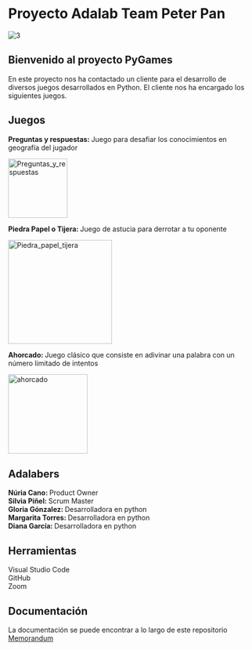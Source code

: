 <h1>Proyecto Adalab Team Peter Pan</h1>

![3](https://github.com/nuriancg/proyecto-da-promo-H-modulo-1-team-3-Peter_Pan/assets/99440874/f0aee1f4-e561-4866-98df-f51108d7de5b)



<h2>Bienvenido al proyecto PyGames</h2> En este proyecto nos ha contactado un cliente para el desarrollo de diversos juegos desarrollados en Python. El cliente nos ha encargado los siguientes juegos.

<h2>Juegos</h2>

<b>Preguntas y respuestas: </b> Juego para desafiar los conocimientos en geografía del jugador</br>

<div><img width="121" alt="Preguntas_y_respuestas" src="https://github.com/nuriancg/proyecto-da-promo-H-modulo-1-team-3-Peter_Pan/assets/99440874/79962fce-b51e-47d3-bc60-cc594a14c328"></div>

<b>Piedra Papel o Tijera: </b> Juego de astucia para derrotar a tu oponente</br>

<img width="212" alt="Piedra_papel_tijera" src="https://github.com/nuriancg/proyecto-da-promo-H-modulo-1-team-3-Peter_Pan/assets/99440874/f412ee4f-abca-480c-9225-3d72f719243e">

<b>Ahorcado: </b>Juego clásico que consiste en adivinar una palabra con un número limitado de intentos</br>

<img width="162" alt="ahorcado" src="https://github.com/nuriancg/proyecto-da-promo-H-modulo-1-team-3-Peter_Pan/assets/99440874/4ee9a926-e8ba-4b35-b178-82efd32170ce">

<h2>Adalabers</h2>
<b>Núria Cano: </b>Product Owner</br>
<b>Silvia Piñel: </b>Scrum Master</br>
<b>Gloria Gónzalez: </b>Desarrolladora en python</br>
<b>Margarita Torres: </b>Desarrolladora en python </br>
<b>Diana García: </b>Desarrolladora en python </br>


<h2>Herramientas</h2>
Visual Studio Code </br>
GitHub </br>
Zoom</br>


<h2>Documentación</h1>
La documentación se puede encontrar a lo largo de este repositorio</br>
<a href="">Memorandum</a></br>

